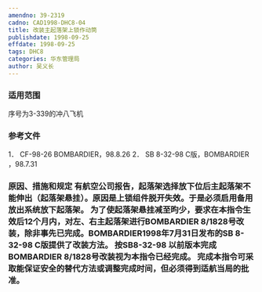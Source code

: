 ```yaml
---
amendno: 39-2319
cadno: CAD1998-DHC8-04
title: 改装主起落架上锁作动筒
publishdate: 1998-09-25
effdate: 1998-09-25
tags: DHC8
categories: 华东管理局
author: 吴义长
---
```


### 适用范围 
序号为3-339的冲八飞机

### 参考文件
1． CF-98-26 BOMBARDIER，98.8.26 
2． SB 8-32-98  C版，BOMBARDIER ，98.7.31 


### 原因、措施和规定 有航空公司报告，起落架选择放下位后主起落架不能伸出（起落架悬挂）。原因是上锁组件脱开失效。于是必须启用备用放出系统放下起落架。 为了使起落架悬挂减至昀少，要求在本指令生效后12个月内，对左、右主起落架进行BOMBARDIER 8/1828号改装，除非事先已完成。BOMBARDIER1998年7月31日发布的SB 8-32-98 C版提供了改装方法。 按SB8-32-98 以前版本完成BOMBARDIER 8/1828号改装视为本指令已经完成。 完成本指令可采取能保证安全的替代方法或调整完成时间，但必须得到适航当局的批准。
  
